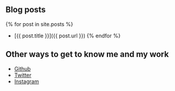 ## Blog posts
{% for post in site.posts %}
* [{{ post.title }}]({{ post.url }})
{% endfor %}

## Other ways to get to know me and my work
* [Github](https://github.com/laurynmm)
* [Twitter](https://twitter.com/laurynshewrote)
* [Instagram](https://www.instagram.com/lauryn.menard/)